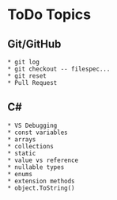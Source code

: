 # ToDo Topics

## Git/GitHub
    * git log
    * git checkout -- filespec...
    * git reset
    * Pull Request

## C#
    * VS Debugging
    * const variables
    * arrays 
    * collections
    * static
    * value vs reference
    * nullable types
    * enums
    * extension methods
    * object.ToString()